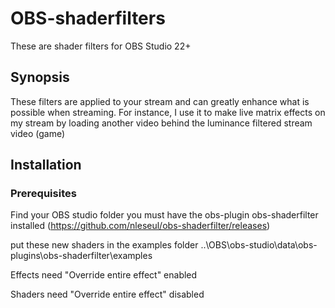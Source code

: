 # OBS-shaderfilters
These are shader filters for OBS Studio 22+

## Synopsis
These filters are applied to your stream and can greatly enhance what is possible when streaming.
For instance, I use it to make live matrix effects on my stream by loading another video behind the luminance filtered stream video (game)

## Installation
### Prerequisites
Find your OBS studio folder
you must have the obs-plugin obs-shaderfilter installed (https://github.com/nleseul/obs-shaderfilter/releases)

put these new shaders in the examples folder
..\OBS\obs-studio\data\obs-plugins\obs-shaderfilter\examples

Effects need "Override entire effect" enabled

Shaders need "Override entire effect" disabled
